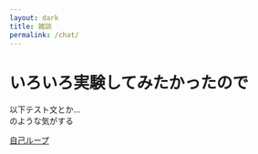 ```yaml
---
layout: dark
title: 雑談
permalink: /chat/
---
```


<!--
<style>
    .page-link {
        color: #00c000;
    }
    body {
        background-color: #404048;
        color : #fff;
    }
    h1 {
        background: linear-gradient(transparent 90%, #0017c2 90%);
    }
</style>
-->

<link rel="stylesheet" href="./css/dark.css" type="text/css">

<h1>いろいろ実験してみたかったので</h1>
以下テスト文とか...<br>
のような気がする

[自己ループ](.)
